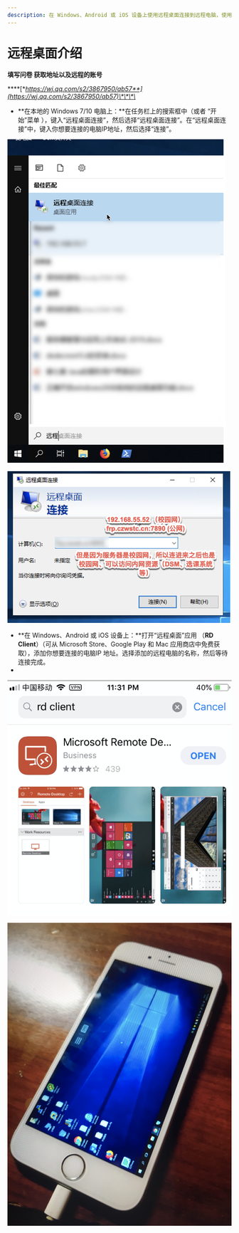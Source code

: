 ```yaml
---
description: 在 Windows、Android 或 iOS 设备上使用远程桌面连接到远程电脑，使用远程电脑的资源与功能。
---
```


# 远程桌面介绍

**填写问卷 获取地址以及远程的账号**

\*\*\*\*[**https://wj.qq.com/s2/3867950/ab57**](https://wj.qq.com/s2/3867950/ab57)\*\*\*\*

* **在本地的 Windows 7/10 电脑上：**在任务栏上的搜索框中（或者 “开始”菜单 ），键入“远程桌面连接”，然后选择“远程桌面连接”。在“远程桌面连接”中，键入你想要连接的电脑IP地址，然后选择“连接”。

![](../.gitbook/assets/image%20%2819%29.png)



![](../.gitbook/assets/image%20%2820%29.png)

* **在 Windows、Android 或 iOS 设备上：**打开“远程桌面”应用 （**RD Client**）（可从 Microsoft Store、Google Play 和 Mac 应用商店中免费获取），添加你想要连接的电脑IP 地址。选择添加的远程电脑的名称，然后等待连接完成。
* 
![](../.gitbook/assets/image%20%2817%29.png)

![](../.gitbook/assets/image%20%289%29.png)

